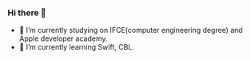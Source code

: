 ### Hi there 👋

- 🔭 I’m currently studying on IFCE(computer engineering degree) and Apple developer academy.
- 🌱 I’m currently learning Swift, CBL.

